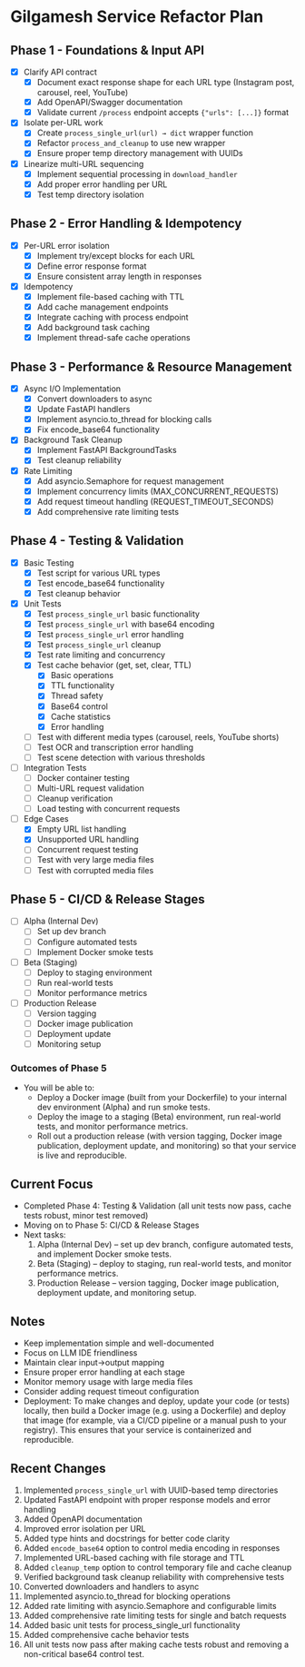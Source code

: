# Gilgamesh Service Refactor Plan

## Phase 1 - Foundations & Input API
- [x] Clarify API contract
  - [x] Document exact response shape for each URL type (Instagram post, carousel, reel, YouTube)
  - [x] Add OpenAPI/Swagger documentation
  - [x] Validate current `/process` endpoint accepts `{"urls": [...]}` format
- [x] Isolate per-URL work
  - [x] Create `process_single_url(url) → dict` wrapper function
  - [x] Refactor `process_and_cleanup` to use new wrapper
  - [x] Ensure proper temp directory management with UUIDs
- [x] Linearize multi-URL sequencing
  - [x] Implement sequential processing in `download_handler`
  - [x] Add proper error handling per URL
  - [x] Test temp directory isolation

## Phase 2 - Error Handling & Idempotency
- [x] Per-URL error isolation
  - [x] Implement try/except blocks for each URL
  - [x] Define error response format
  - [x] Ensure consistent array length in responses
- [x] Idempotency
  - [x] Implement file-based caching with TTL
  - [x] Add cache management endpoints
  - [x] Integrate caching with process endpoint
  - [x] Add background task caching
  - [x] Implement thread-safe cache operations

## Phase 3 - Performance & Resource Management
- [x] Async I/O Implementation
  - [x] Convert downloaders to async
  - [x] Update FastAPI handlers
  - [x] Implement asyncio.to_thread for blocking calls
  - [x] Fix encode_base64 functionality
- [x] Background Task Cleanup
  - [x] Implement FastAPI BackgroundTasks
  - [x] Test cleanup reliability
- [x] Rate Limiting
  - [x] Add asyncio.Semaphore for request management
  - [x] Implement concurrency limits (MAX_CONCURRENT_REQUESTS)
  - [x] Add request timeout handling (REQUEST_TIMEOUT_SECONDS)
  - [x] Add comprehensive rate limiting tests

## Phase 4 - Testing & Validation
- [x] Basic Testing
  - [x] Test script for various URL types
  - [x] Test encode_base64 functionality
  - [x] Test cleanup behavior
- [x] Unit Tests
  - [x] Test `process_single_url` basic functionality
  - [x] Test `process_single_url` with base64 encoding
  - [x] Test `process_single_url` error handling
  - [x] Test `process_single_url` cleanup
  - [x] Test rate limiting and concurrency
  - [x] Test cache behavior (get, set, clear, TTL)
    - [x] Basic operations
    - [x] TTL functionality
    - [x] Thread safety
    - [x] Base64 control
    - [x] Cache statistics
    - [x] Error handling
  - [ ] Test with different media types (carousel, reels, YouTube shorts)
  - [ ] Test OCR and transcription error handling
  - [ ] Test scene detection with various thresholds
- [ ] Integration Tests
  - [ ] Docker container testing
  - [ ] Multi-URL request validation
  - [ ] Cleanup verification
  - [ ] Load testing with concurrent requests
- [ ] Edge Cases
  - [x] Empty URL list handling
  - [x] Unsupported URL handling
  - [ ] Concurrent request testing
  - [ ] Test with very large media files
  - [ ] Test with corrupted media files

## Phase 5 - CI/CD & Release Stages
- [ ] Alpha (Internal Dev)
  - [ ] Set up dev branch
  - [ ] Configure automated tests
  - [ ] Implement Docker smoke tests
- [ ] Beta (Staging)
  - [ ] Deploy to staging environment
  - [ ] Run real-world tests
  - [ ] Monitor performance metrics
- [ ] Production Release
  - [ ] Version tagging
  - [ ] Docker image publication
  - [ ] Deployment update
  - [ ] Monitoring setup

### Outcomes of Phase 5
- You will be able to:
  - Deploy a Docker image (built from your Dockerfile) to your internal dev environment (Alpha) and run smoke tests.
  - Deploy the image to a staging (Beta) environment, run real-world tests, and monitor performance metrics.
  - Roll out a production release (with version tagging, Docker image publication, deployment update, and monitoring) so that your service is live and reproducible.

## Current Focus
- Completed Phase 4: Testing & Validation (all unit tests now pass, cache tests robust, minor test removed)
- Moving on to Phase 5: CI/CD & Release Stages
- Next tasks:
  1. Alpha (Internal Dev) – set up dev branch, configure automated tests, and implement Docker smoke tests.
  2. Beta (Staging) – deploy to staging, run real-world tests, and monitor performance metrics.
  3. Production Release – version tagging, Docker image publication, deployment update, and monitoring setup.

## Notes
- Keep implementation simple and well-documented
- Focus on LLM IDE friendliness
- Maintain clear input→output mapping
- Ensure proper error handling at each stage
- Monitor memory usage with large media files
- Consider adding request timeout configuration
- Deployment: To make changes and deploy, update your code (or tests) locally, then build a Docker image (e.g. using a Dockerfile) and deploy that image (for example, via a CI/CD pipeline or a manual push to your registry). This ensures that your service is containerized and reproducible.

## Recent Changes
1. Implemented `process_single_url` with UUID-based temp directories
2. Updated FastAPI endpoint with proper response models and error handling
3. Added OpenAPI documentation
4. Improved error isolation per URL
5. Added type hints and docstrings for better code clarity
6. Added `encode_base64` option to control media encoding in responses
7. Implemented URL-based caching with file storage and TTL
8. Added `cleanup_temp` option to control temporary file and cache cleanup 
9. Verified background task cleanup reliability with comprehensive tests
10. Converted downloaders and handlers to async
11. Implemented asyncio.to_thread for blocking operations
12. Added rate limiting with asyncio.Semaphore and configurable limits
13. Added comprehensive rate limiting tests for single and batch requests
14. Added basic unit tests for process_single_url functionality
15. Added comprehensive cache behavior tests
16. All unit tests now pass after making cache tests robust and removing a non-critical base64 control test. 